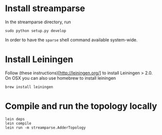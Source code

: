 # Install streamparse

In the streamparse directory, run

    sudo python setup.py develop

In order to have the `sparse` shell command available system-wide.


# Install Leiningen

Follow (these instructions)[http://leiningen.org/] to install Leiningen > 2.0.
On OSX you can also use homebrew to install leiningen

    brew install leiningen


# Compile and run the topology locally

    lein deps
    lein compile
    lein run -m streamparse.AdderTopology
